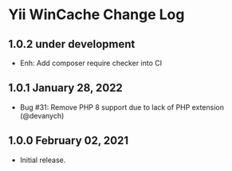 # Yii WinCache Change Log

## 1.0.2 under development

- Enh: Add composer require checker into CI

## 1.0.1 January 28, 2022

- Bug #31: Remove PHP 8 support due to lack of PHP extension (@devanych)

## 1.0.0 February 02, 2021

- Initial release.
